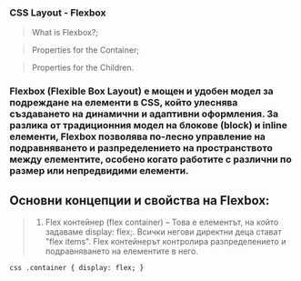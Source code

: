 ### CSS Layout - Flexbox

> What is Flexbox?;

> Properties for the Container;

> Properties for the Children.



### Flexbox (Flexible Box Layout) е мощен и удобен модел за подреждане на елементи в CSS, който улеснява създаването на динамични и адаптивни оформления. За разлика от традиционния модел на блокове (block) и inline елементи, Flexbox позволява по-лесно управление на подравняването и разпределението на пространството между елементите, особено когато работите с различни по размер или непредвидими елементи.

## Основни концепции и свойства на Flexbox:

> 1. Flex контейнер (flex container) – Това е елементът, на който задаваме display: flex;. Всички негови директни деца стават "flex items". Flex контейнерът контролира разпределението и подравняването на елементите в него.


``css
.container {
  display: flex;
}
``